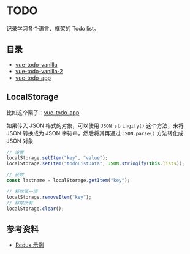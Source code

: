 # TODO

记录学习各个语言、框架的 Todo list。

## 目录

- [vue-todo-vanilla](./examples/vue-todo-vanilla)
- [vue-todo-vanilla-2](./examples/vue-todo-vanilla-2)
- [vue-todo-app](./examples/vue-todo-app)

## LocalStorage

比如这个栗子：[vue-todo-app](./examples/vue-todo-app)

如果传入 JSON 格式的对象，可以使用 `JSON.stringify()` 这个方法，来将 JSON 转换成为 JSON 字符串，然后将其再通过 `JSON.parse()` 方法转化成 JSON 对象

```js
// 设置
localStorage.setItem("key", "value");
localStorage.setItem("todoListData", JSON.stringify(this.lists));

// 获取
const lastname = localStorage.getItem("key");

// 移除某一项
localStorage.removeItem("key");
// 移除所有
localStorage.clear();
```

## 参考资料

- [Redux 示例](https://www.redux.org.cn/docs/introduction/Examples.html)

